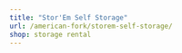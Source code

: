 ```yaml
---
title: "Stor'Em Self Storage"
url: /american-fork/storem-self-storage/
shop: storage rental
---
```

